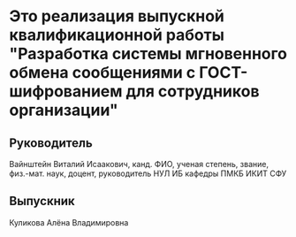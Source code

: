 # Это реализация выпускной квалификационной работы "Разработка системы мгновенного обмена сообщениями с ГОСТ-шифрованием для сотрудников организации"

## Руководитель 

Вайнштейн Виталий Исаакович, канд. ФИО, ученая степень, звание, физ.-мат. наук, доцент, руководитель НУЛ ИБ кафедры ПМКБ ИКИТ СФУ

## Выпускник

Куликова Алёна Владимировна
